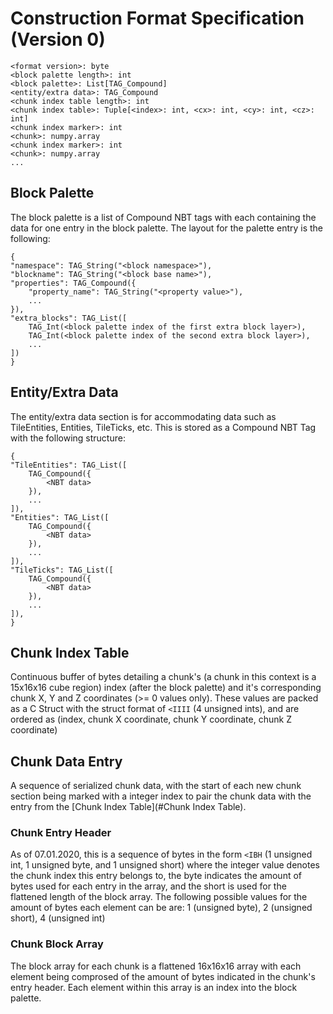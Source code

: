 # Construction Format Specification (Version 0)

    <format version>: byte
    <block palette length>: int
    <block palette>: List[TAG_Compound]
    <entity/extra data>: TAG_Compound
    <chunk index table length>: int
    <chunk index table>: Tuple[<index>: int, <cx>: int, <cy>: int, <cz>: int]
    <chunk index marker>: int
    <chunk>: numpy.array
    <chunk index marker>: int
    <chunk>: numpy.array
    ...

## Block Palette 
The block palette is a list of Compound NBT tags with each containing the data for one entry in the block palette. The layout
for the palette entry is the following:
```
{
"namespace": TAG_String("<block namespace>"),
"blockname": TAG_String("<block base name>"),
"properties": TAG_Compound({
    "property_name": TAG_String("<property value>"),
    ...
}),
"extra_blocks": TAG_List([
    TAG_Int(<block palette index of the first extra block layer>),
    TAG_Int(<block palette index of the second extra block layer>),
    ...
])
}
```

## Entity/Extra Data
The entity/extra data section is for accommodating data such as TileEntities, Entities, TileTicks, etc. This is stored
as a Compound NBT Tag with the following structure:
```
{
"TileEntities": TAG_List([
    TAG_Compound({
        <NBT data>
    }),
    ...
]),
"Entities": TAG_List([
    TAG_Compound({
        <NBT data>
    }),
    ...
]),
"TileTicks": TAG_List([
    TAG_Compound({
        <NBT data>
    }),
    ...
]),
}
```

## Chunk Index Table
Continuous buffer of bytes detailing a chunk's (a chunk in this context is a 15x16x16 cube region) index 
(after the block palette) and it's corresponding chunk X, Y and Z coordinates (>= 0 values only). These values are 
packed as a C Struct with the struct format of `<IIII` (4 unsigned ints), and are ordered as (index, chunk X coordinate, chunk Y coordinate, chunk Z coordinate)

## Chunk Data Entry
A sequence of serialized chunk data, with the start of each new chunk section being marked with a integer index to pair 
the chunk data with the entry from the [Chunk Index Table](#Chunk Index Table). 

### Chunk Entry Header
As of 07.01.2020, this is a sequence of bytes
in the form `<IBH` (1 unsigned int, 1 unsigned byte, and 1 unsigned short) where the integer value denotes the chunk index this entry
belongs to, the byte indicates the amount of bytes used for each entry in the array, and the short is used for the flattened length of the block array.
The following possible values for the amount of bytes each element can be are: 1 (unsigned byte), 2 (unsigned short), 4 (unsigned int)

### Chunk Block Array
The block array for each chunk is a flattened 16x16x16 array with each element being comprosed of the amount of bytes indicated in the chunk's entry header.
Each element within this array is an index into the block palette.
